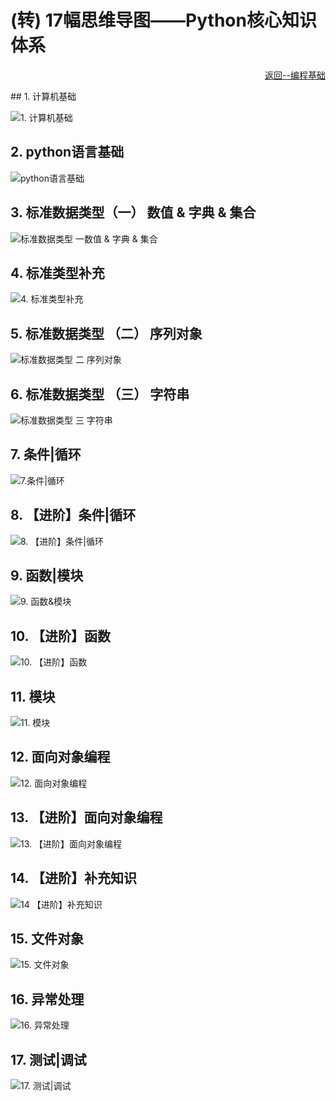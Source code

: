 ﻿# (转) 17幅思维导图——Python核心知识体系

<p align='right'><a href='javascript:back(-1)'>返回--编程基础</a></p>
## 1. 计算机基础

![1. 计算机基础](images/计算机基础.png "1. 计算机基础")

## 2. python语言基础

![python语言基础](images/python语言基础.png "2. python语言基础")

## 3. 标准数据类型（一） 数值 & 字典 & 集合

![标准数据类型 一数值 & 字典 & 集合](images/标准数据类型1数值_字典_集合.png "3.  标准数据类型一 数值 & 字典 & 集合")

## 4. 标准类型补充

![4. 标准类型补充](images/标准类型补充.png "4. 标准类型补充")

## 5. 标准数据类型 （二） 序列对象

![标准数据类型 二 序列对象](images/标准数据类型2.png "5. 标准数据类型 二 序列对象")

## 6. 标准数据类型 （三） 字符串

![标准数据类型 三 字符串](images/标准数据类型3.png "6. 标准数据类型 三 字符串")

## 7. 条件|循环

![7.条件|循环](images/条件_循环.png "7. 条件|循环")

## 8. 【进阶】条件|循环

![8. 【进阶】条件|循环](images/进阶_条件_循环.png "8. 【进阶】条件|循环")

## 9. 函数|模块

![9. 函数&模块](images/函数_模块.png "9. 函数|模块")

## 10. 【进阶】函数

![10. 【进阶】函数](images/进阶函数.png "10. 【进阶】函数")

## 11. 模块

![11. 模块](images/模块.png "11. 模块")

## 12. 面向对象编程

![12. 面向对象编程](images/面向对象编程.png "12. 面向对象编程")

## 13. 【进阶】面向对象编程

![13. 【进阶】面向对象编程](images/进阶_面向对象编程.png "13. 【进阶】面向对象编程")

## 14. 【进阶】补充知识

![14 【进阶】补充知识](images/进阶_补充知识.png "14. 【进阶】补充知识")

## 15. 文件对象

![15. 文件对象](images/文件对象.png "15. 文件对象")

## 16. 异常处理

![16. 异常处理](images/异常处理.png "16. 异常处理")

## 17. 测试|调试

![17. 测试|调试](images/测试调试.png "17. 测试|调试")